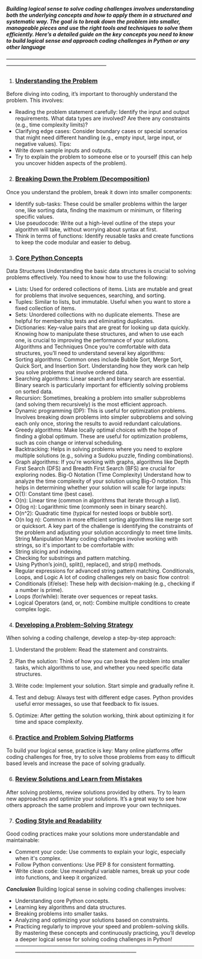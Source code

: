 ***Building logical sense to solve coding challenges involves understanding both the underlying concepts and how to apply them in a structured and systematic way. The goal is to break down the problem into smaller, manageable pieces and use the right tools and techniques to solve them efficiently.
Here’s a detailed guide on the key concepts you need to know to build logical sense and approach coding challenges in Python or any other language***

———————————————————————————————————————————————————————
1. <h3><u>Understanding the Problem</u></h3>
Before diving into coding, it’s important to thoroughly understand the problem. This involves:
* Reading the problem statement carefully: Identify the input and output requirements. What data types are involved? Are there any constraints (e.g., time complexity limits)?
* Clarifying edge cases: Consider boundary cases or special scenarios that might need different handling (e.g., empty input, large input, or negative values).
Tips:
* Write down sample inputs and outputs.
* Try to explain the problem to someone else or to yourself (this can help you uncover hidden aspects of the problem).

2. <h3><u>Breaking Down the Problem (Decomposition)</u></h3
Once you understand the problem, break it down into smaller components:
* Identify sub-tasks: These could be smaller problems within the larger one, like sorting data, finding the maximum or minimum, or filtering specific values.
* Use pseudocode: Write out a high-level outline of the steps your algorithm will take, without worrying about syntax at first.
* Think in terms of functions: Identify reusable tasks and create functions to keep the code modular and easier to debug.

3. <h3><u>Core Python Concepts</u></h3>
Data Structures
Understanding the basic data structures is crucial to solving problems effectively. You need to know how to use the following:
* Lists: Used for ordered collections of items. Lists are mutable and great for problems that involve sequences, searching, and sorting.
* Tuples: Similar to lists, but immutable. Useful when you want to store a fixed collection of items.
* Sets: Unordered collections with no duplicate elements. These are helpful for membership tests and eliminating duplicates.
* Dictionaries: Key-value pairs that are great for looking up data quickly.
Knowing how to manipulate these structures, and when to use each one, is crucial to improving the performance of your solutions.
Algorithms and Techniques
Once you’re comfortable with data structures, you’ll need to understand several key algorithms:
* Sorting algorithms: Common ones include Bubble Sort, Merge Sort, Quick Sort, and Insertion Sort. Understanding how they work can help you solve problems that involve ordered data.
* Searching algorithms: Linear search and binary search are essential. Binary search is particularly important for efficiently solving problems on sorted data.
* Recursion: Sometimes, breaking a problem into smaller subproblems (and solving them recursively) is the most efficient approach.
* Dynamic programming (DP): This is useful for optimization problems. Involves breaking down problems into simpler subproblems and solving each only once, storing the results to avoid redundant calculations.
* Greedy algorithms: Make locally optimal choices with the hope of finding a global optimum. These are useful for optimization problems, such as coin change or interval scheduling.
* Backtracking: Helps in solving problems where you need to explore multiple solutions (e.g., solving a Sudoku puzzle, finding combinations).
* Graph algorithms: If you're working with graphs, algorithms like Depth First Search (DFS) and Breadth First Search (BFS) are crucial for exploring nodes.
Big-O Notation (Time Complexity)
Understand how to analyze the time complexity of your solution using Big-O notation. This helps in determining whether your solution will scale for large inputs:
* O(1): Constant time (best case).
* O(n): Linear time (common in algorithms that iterate through a list).
* O(log n): Logarithmic time (commonly seen in binary search).
* O(n^2): Quadratic time (typical for nested loops or bubble sort).
* O(n log n): Common in more efficient sorting algorithms like merge sort or quicksort.
A key part of the challenge is identifying the constraints of the problem and adjusting your solution accordingly to meet time limits.
String Manipulation
Many coding challenges involve working with strings, so it's important to be comfortable with:
* String slicing and indexing.
* Checking for substrings and pattern matching.
* Using Python’s join(), split(), replace(), and strip() methods.
* Regular expressions for advanced string pattern matching.
Conditionals, Loops, and Logic
A lot of coding challenges rely on basic flow control:
* Conditionals (if/else): These help with decision-making (e.g., checking if a number is prime).
* Loops (for/while): Iterate over sequences or repeat tasks.
* Logical Operators (and, or, not): Combine multiple conditions to create complex logic.

4. <h3><u>Developing a Problem-Solving Strategy</u></h3>
When solving a coding challenge, develop a step-by-step approach:
1. Understand the problem: Read the statement and constraints.
2. Plan the solution: Think of how you can break the problem into smaller tasks, which algorithms to use, and whether you need specific data structures.
3. Write code: Implement your solution. Start simple and gradually refine it.
4. Test and debug: Always test with different edge cases. Python provides useful error messages, so use that feedback to fix issues.
5. Optimize: After getting the solution working, think about optimizing it for time and space complexity.

55. <h3><u>Practice and Problem Solving Platforms</u></h3>
To build your logical sense, practice is key:
Many online platforms offer coding challenges for free, try to solve those problems from easy to difficult based levels and increase the pace of solving gradually.

6. <h3><u>Review Solutions and Learn from Mistakes</u></h3>
After solving problems, review solutions provided by others. Try to learn new approaches and optimize your solutions. It’s a great way to see how others approach the same problem and improve your own techniques.

7. <h3><u>Coding Style and Readability</u></h3>
Good coding practices make your solutions more understandable and maintainable:
* Comment your code: Use comments to explain your logic, especially when it's complex.
* Follow Python conventions: Use PEP 8 for consistent formatting.
* Write clean code: Use meaningful variable names, break up your code into functions, and keep it organized.

***Conclusion***
Building logical sense in solving coding challenges involves:
* Understanding core Python concepts.
* Learning key algorithms and data structures.
* Breaking problems into smaller tasks.
* Analyzing and optimizing your solutions based on constraints.
* Practicing regularly to improve your speed and problem-solving skills.
By mastering these concepts and continuously practicing, you’ll develop a deeper logical sense for solving coding challenges in Python!
—————————————————————————————————————————————————————————
